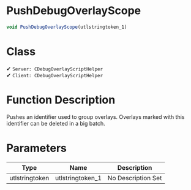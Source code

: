 # PushDebugOverlayScope
```js	
void PushDebugOverlayScope(utlstringtoken_1)
```
# Class
✔ `Server: CDebugOverlayScriptHelper`  
✔ `Client: CDebugOverlayScriptHelper`  

# Function Description
Pushes an identifier used to group overlays. Overlays marked with this identifier can be deleted in a big batch.
# Parameters
Type|Name|Description
--|--|--
utlstringtoken|utlstringtoken_1|No Description Set
